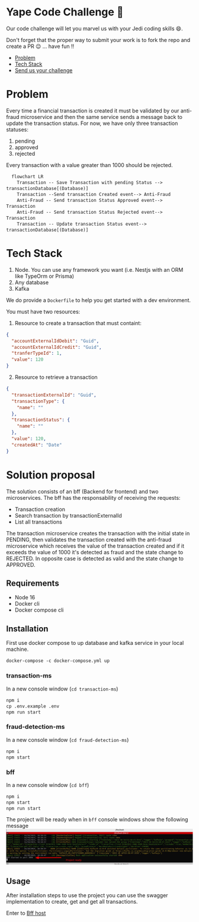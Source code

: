 # Yape Code Challenge :rocket:

Our code challenge will let you marvel us with your Jedi coding skills :smile:. 

Don't forget that the proper way to submit your work is to fork the repo and create a PR :wink: ... have fun !!

- [Problem](#problem)
- [Tech Stack](#tech_stack)
- [Send us your challenge](#send_us_your_challenge)

# Problem

Every time a financial transaction is created it must be validated by our anti-fraud microservice and then the same service sends a message back to update the transaction status.
For now, we have only three transaction statuses:

<ol>
  <li>pending</li>
  <li>approved</li>
  <li>rejected</li>  
</ol>

Every transaction with a value greater than 1000 should be rejected.

```mermaid
  flowchart LR
    Transaction -- Save Transaction with pending Status --> transactionDatabase[(Database)]
    Transaction --Send transaction Created event--> Anti-Fraud
    Anti-Fraud -- Send transaction Status Approved event--> Transaction
    Anti-Fraud -- Send transaction Status Rejected event--> Transaction
    Transaction -- Update transaction Status event--> transactionDatabase[(Database)]
```

# Tech Stack

<ol>
  <li>Node. You can use any framework you want (i.e. Nestjs with an ORM like TypeOrm or Prisma) </li>
  <li>Any database</li>
  <li>Kafka</li>    
</ol>

We do provide a `Dockerfile` to help you get started with a dev environment.

You must have two resources:

1. Resource to create a transaction that must containt:

```json
{
  "accountExternalIdDebit": "Guid",
  "accountExternalIdCredit": "Guid",
  "tranferTypeId": 1,
  "value": 120
}
```

2. Resource to retrieve a transaction

```json
{
  "transactionExternalId": "Guid",
  "transactionType": {
    "name": ""
  },
  "transactionStatus": {
    "name": ""
  },
  "value": 120,
  "createdAt": "Date"
}
```

# Solution proposal

The solution consists of an bff (Backend for frontend) and two microservices. The bff has the responsability of receiving the requests:
- Transaction creation
- Search transaction by transactionExternalId
- List all transactions

The transaction microservice creates the transaction with the initial state in PENDING, then validates the transaction created with the anti-fraud microservice which receives the value of the transaction created and if it exceeds the value of 1000 it's detected as fraud and the state change to REJECTED. In opposite case is detected as valid and the state change to APPROVED.

## Requirements
- Node 16
- Docker cli
- Docker compose cli

## Installation
First use docker compose to up database and kafka service in your local machine.
```
docker-compose -c docker-compose.yml up
```

### transaction-ms
In a new console window (`cd transaction-ms`)
```
npm i
cp .env.example .env
npm run start
```

### fraud-detection-ms
In a new console window (`cd fraud-detection-ms`)
```
npm i
npm start
```

### bff
In a new console window (`cd bff`)
```
npm i
npm start
npm run start
```
The project will be ready when in `bff` console windows show the following message
![Bff screenshot](resources/console-bff-ready.jpg) 

## Usage
After installation steps to use the project you can use the swagger implementation to create, get and get all transactions. 

Enter to [Bff host](http://localhost:3000)